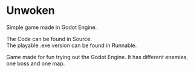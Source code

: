 # Unwoken
Simple game made in Godot Engine.

The Code can be found in Source.   
The playable .exe version can be found in Runnable.  
  
Game made for fun trying out the Godot Engine. It has different enemies, one boss and one map.
